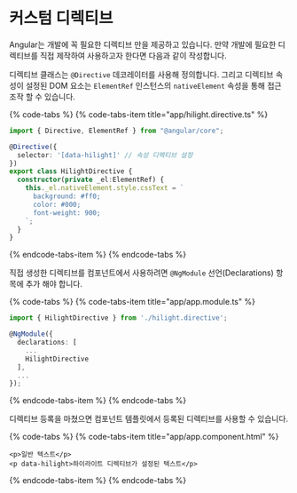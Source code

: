 # 커스텀 디렉티브

Angular는 개발에 꼭 필요한 디렉티브 만을 제공하고 있습니다. 만약 개발에 필요한 디렉티브를 직접 제작하여 사용하고자 한다면 다음과 같이 작성합니다.

디렉티브 클래스는 `@Directive` 데코레이터를 사용해 정의합니다. 그리고 디렉티브 속성이 설정된 DOM 요소는 `ElementRef` 인스턴스의 `nativeElement` 속성을 통해 접근 조작 할 수 있습니다.

{% code-tabs %}
{% code-tabs-item title="app/hilight.directive.ts" %}
```typescript
import { Directive, ElementRef } from "@angular/core";

@Directive({
  selector: '[data-hilight]' // 속성 디렉티브 설정
})
export class HilightDirective {
  constructor(private _el:ElementRef) {
    this._el.nativeElement.style.cssText = `
      background: #ff0;
      color: #000;
      font-weight: 900;
    `;
  }
}
```
{% endcode-tabs-item %}
{% endcode-tabs %}

직접 생성한 디렉티브를 컴포넌트에서 사용하려면 `@NgModule` 선언\(Declarations\) 항목에 추가 해야 합니다.

{% code-tabs %}
{% code-tabs-item title="app/app.module.ts" %}
```typescript
import { HilightDirective } from './hilight.directive';

@NgModule({
  declarations: [
    ...
    HilightDirective
  ],
  ...
});
```
{% endcode-tabs-item %}
{% endcode-tabs %}

디렉티브 등록을 마쳤으면 컴포넌트 템플릿에서 등록된 디렉티브를 사용할 수 있습니다.

{% code-tabs %}
{% code-tabs-item title="app/app.component.html" %}
```markup
<p>일반 텍스트</p>
<p data-hilight>하이라이트 디렉티브가 설정된 텍스트</p>
```
{% endcode-tabs-item %}
{% endcode-tabs %}

